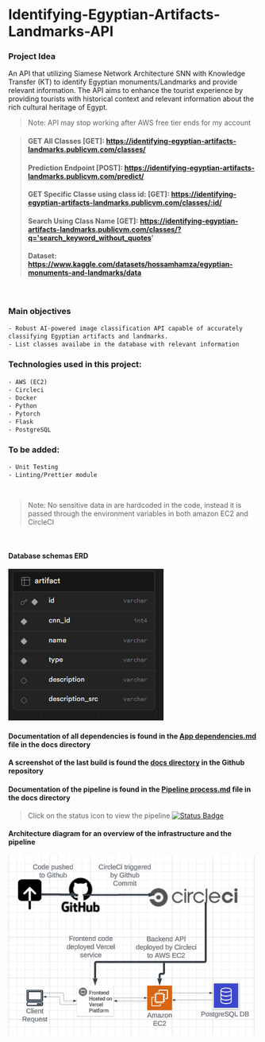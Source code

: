 # Identifying-Egyptian-Artifacts-Landmarks-API



### Project Idea
An API that utilizing Siamese Network Architecture SNN with Knowledge Transfer (KT) to identify Egyptian monuments/Landmarks and provide relevant information. The API aims to enhance the tourist experience by providing tourists with historical context and relevant information about the rich cultural heritage of Egypt.
<br>



<!-- #### [Frontend Application Link](https://university-schedule-generator.vercel.app) -->


> Note: API may stop working after AWS free tier ends for my account


> #### GET All Classes [GET]: https://identifying-egyptian-artifacts-landmarks.publicvm.com/classes/
> #### Prediction Endpoint [POST]: https://identifying-egyptian-artifacts-landmarks.publicvm.com/predict/ 
> #### GET Specific Classe using class id: [GET]: https://identifying-egyptian-artifacts-landmarks.publicvm.com/classes/:id/
> #### Search Using Class Name [GET]: https://identifying-egyptian-artifacts-landmarks.publicvm.com/classes/?q='search_keyword_without_quotes'
> #### Dataset: https://www.kaggle.com/datasets/hossamhamza/egyptian-monuments-and-landmarks/data
<br>

### Main objectives
    - Robust AI-powered image classification API capable of accurately classifying Egyptian artifacts and landmarks.
    - List classes availabe in the database with relevant information



### Technologies used in this project:
    - AWS (EC2)
    - Circleci
    - Docker
    - Python
    - Pytorch 
    - Flask
    - PostgreSQL


### To be added:
    - Unit Testing
    - Linting/Prettier module



<br>

> Note: No sensitive data in are hardcoded in the code, instead it is passed through the environment variables in both amazon EC2 and CircleCI

<br>

#### Database schemas ERD 
[![architecture diagram](https://raw.githubusercontent.com/hossamhamzahm/identifying-egyptian-artifacts-landmarks-api/main/docs/db_schema.png)]()



#### Documentation of all dependencies is found in the [App dependencies.md](https://github.com/hossamhamzahm/identifying-egyptian-artifacts-landmarks-api/blob/main/docs/App%20dependencies.md) file in the docs directory


#### A screenshot of the last build is found the [docs directory](https://github.com/hossamhamzahm/identifying-egyptian-artifacts-landmarks-api/blob/main/docs/App%20dependencies.md) in the Github repository 


#### Documentation of the pipeline is found in the [Pipeline process.md](https://github.com/hossamhamzahm/identifying-egyptian-artifacts-landmarks-api/blob/main/docs/Pipeline%20process.md) file in the docs directory


> Click on the status icon to view the pipeline
[![Status Badge](https://circleci.com/gh/hossamhamzahm/fwd-circleci-training.svg?style=svg)](https://app.circleci.com/pipelines/github/hossamhamzahm/University_Schedule_Generator/19/workflows/b108f94f-fdc1-4481-8fba-52e3439ce6ea/jobs/13)


#### Architecture diagram for an overview of the infrastructure and the pipeline
[![architecture diagram](https://raw.githubusercontent.com/hossamhamzahm/identifying-egyptian-artifacts-landmarks-api/main/docs/architecture_diagram.png)]() 